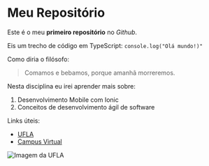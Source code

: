 # Meu Repositório
Este é o meu **primeiro repositório** no *Github*.

Eis um trecho de código em TypeScript:
`console.log("Olá mundo!)"`

Como diria o filósofo:
> Comamos e bebamos, porque amanhã morreremos.

Nesta disciplina eu irei aprender mais sobre:
1. Desenvolvimento Mobile com Ionic
2. Conceitos de desenvolvimento ágil de software

Links úteis:
* [UFLA](https://www.ufla.br)
* [Campus Virtual](https://campusvirtual.ufla.br)

![Imagem da UFLA](https://ufla.br/images/noticias/2018/08_ago/biblioteca-ufla.jpg)
